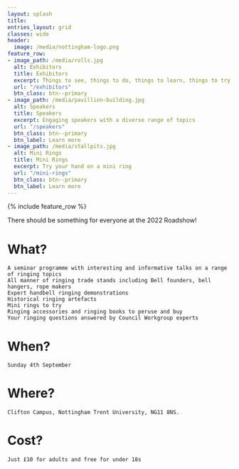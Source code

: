 ```yaml
---
layout: splash
title: 
entries_layout: grid
classes: wide
header:
  image: /media/nottingham-logo.png
feature_row:
- image_path: /media/rolls.jpg
  alt: Exhibitors
  title: Exhibitors
  excerpt: Things to see, things to do, things to learn, things to try, things to buy
  url: "/exhibitors"
  btn_class: btn--primary
- image_path: /media/pavillion-building.jpg
  alt: Speakers
  title: Speakers
  excerpt: Engaging speakers with a diverse range of topics
  url: "/speakers"
  btn_class: btn--primary
  btn_label: Learn more
- image_path: /media/stallpits.jpg
  alt: Mini Rings
  title: Mini Rings
  excerpt: Try your hand on a mini ring
  url: "/mini-rings"
  btn_class: btn--primary
  btn_label: Learn more
---
```


{% include feature_row %}

There should be something for everyone at the 2022 Roadshow! 

# What?

    A seminar programme with interesting and informative talks on a range of ringing topics
    All manner of ringing trade stands including Bell founders, bell hangers, rope makers
    Expert handbell ringing demonstrations
    Historical ringing artefacts 
    Mini rings to try
    Ringing accessories and ringing books to peruse and buy
    Your ringing questions answered by Council Workgroup experts

# When?

    Sunday 4th September

# Where?

    Clifton Campus, Nottingham Trent University, NG11 8NS.

# Cost?

    Just £10 for adults and free for under 18s

